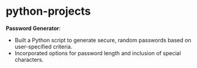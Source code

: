 # python-projects

**Password Generator**:
- Built a Python script to generate secure, random passwords based on user-specified criteria.
- Incorporated options for password length and inclusion of special characters.
